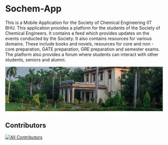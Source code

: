 # Sochem-App

This is a Mobile Application for the Society of Chemical Engineering IIT BHU.
This application provides a platform for the students of the Society of Chemical Engineers. It contains a feed which provides updates on the events conducted by the Society. It also contains resources for various domains. These include books and novels, resources for core and non - core preparation, GATE preparation, GRE preparation and semester exams. The platform also provides a forum where students can interact with other students, seniors and alumni.

![Chemical Eng. Department IIT BHU](/assets/chemical_iit_bhu.jpg)

## Contributors

<!-- ALL-CONTRIBUTORS-LIST:START - Do not remove or modify this section -->

[![All Contributors](https://img.shields.io/badge/all_contributors-4-orange.svg?style=flat-square)](#contributors)

<!-- prettier-ignore-start -->
<!-- markdownlint-disable -->

<!-- markdownlint-restore -->
<!-- prettier-ignore-end -->

<!-- ALL-CONTRIBUTORS-LIST:END -->
